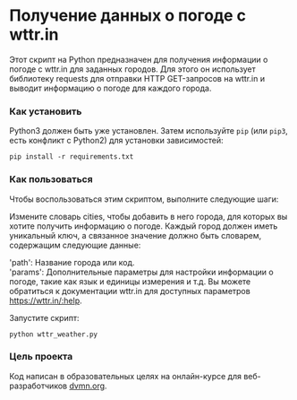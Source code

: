 # Получение данных о погоде с wttr.in
Этот скрипт на Python предназначен для получения информации о погоде с wttr.in для заданных городов. Для этого он использует библиотеку requests для отправки HTTP GET-запросов на wttr.in и выводит информацию о погоде для каждого города.

### Как установить

Python3 должен быть уже установлен. 
Затем используйте `pip` (или `pip3`, есть конфликт с Python2) для установки зависимостей:
```
pip install -r requirements.txt
```
### Как пользоваться
Чтобы воспользоваться этим скриптом, выполните следующие шаги:

Измените словарь cities, чтобы добавить в него города, для которых вы хотите получить информацию о погоде. Каждый город должен иметь уникальный ключ, а связанное значение должно быть словарем, содержащим следующие данные:

'path': Название города или код.\
'params': Дополнительные параметры для настройки информации о погоде, такие как язык и единицы измерения и т.д. Вы можете обратиться к документации wttr.in для доступных параметров https://wttr.in/:help.


Запустите скрипт:
```
python wttr_weather.py
```
### Цель проекта

Код написан в образовательных целях на онлайн-курсе для веб-разработчиков [dvmn.org](https://dvmn.org/).